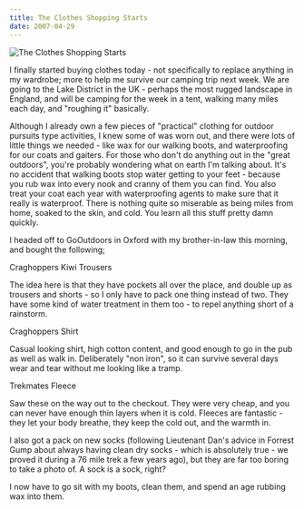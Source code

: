 ```yaml
---
title: The Clothes Shopping Starts
date: 2007-04-29
---
```


![The Clothes Shopping Starts](https://source.unsplash.com/LuQ2ex5HY3c/1600x900)

I finally started buying clothes today - not specifically to replace anything in my wardrobe; more to help me survive our camping trip next week. We are going to the Lake District in the UK - perhaps the most rugged landscape in England, and will be camping for the week in a tent, walking many miles each day, and "roughing it" basically.

Although I already own a few pieces of "practical" clothing for outdoor pursuits type activities, I knew some of was worn out, and there were lots of little things we needed - like wax for our walking boots, and waterproofing for our coats and gaiters. For those who don't do anything out in the "great outdoors", you're probably wondering what on earth I'm talking about. It's no accident that walking boots stop water getting to your feet - because you rub wax into every nook and cranny of them you can find. You also treat your coat each year with waterproofing agents to make sure that it really is waterproof. There is nothing quite so miserable as being miles from home, soaked to the skin, and cold. You learn all this stuff pretty damn quickly.

I headed off to GoOutdoors in Oxford with my brother-in-law this morning, and bought the following;

Craghoppers Kiwi Trousers

The idea here is that they have pockets all over the place, and double up as trousers and shorts - so I only have to pack one thing instead of two. They have some kind of water treatment in them too - to repel anything short of a rainstorm.

Craghoppers Shirt

Casual looking shirt, high cotton content, and good enough to go in the pub as well as walk in. Deliberately "non iron", so it can survive several days wear and tear without me looking like a tramp.

Trekmates Fleece

Saw these on the way out to the checkout. They were very cheap, and you can never have enough thin layers when it is cold. Fleeces are fantastic - they let your body breathe, they keep the cold out, and the warmth in.

I also got a pack on new socks (following Lieutenant Dan's advice in Forrest Gump about always having clean dry socks - which is absolutely true - we proved it during a 76 mile trek a few years ago), but they are far too boring to take a photo of. A sock is a sock, right?

I now have to go sit with my boots, clean them, and spend an age rubbing wax into them.